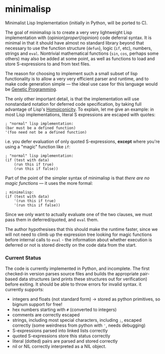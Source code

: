 minimalisp
==========

Minimalist Lisp Implementation (initially in Python, will be ported to C).

The goal of minimalisp is to create a very very lightweight Lisp implementation with (opinion)*proper*(/opinion) code deferral syntax. It is minimal in that it should have almost no standard library beyond that necessary to use the function structure (`defun`), logic (`if`, etc), numbers, strings and `eval`. Nontrivial mathematical functions (`sin`, `cos`, perhaps some others) may also be added at some point, as well as functions to load and store S-expressions to and from text files.

The reason for choosing to implement such a small subset of lisp functionality is to allow a very very efficient parser and runtime, and to make code generation simple &mdash; the ideal use case for this language would be [Genetic Programming](http://en.wikipedia.org/wiki/Genetic_programming).

The only other important detail, is that the implementation will use nonstandard notation for deferred code specification, by taking full advantage of Lisp's [Homoiconicity](http://en.wikipedia.org/wiki/Homoiconicity). To explain, let me give an example: in most Lisp implementations, literal S expressions are escaped with quotes:

    ; "normal" lisp implementation:
    (bar must be a defined function)
    '(foo need not be a defined function)

i.e. you defer evaluation of only quoted S-expressions, **except** where you're using a "magic" function like `if`:

    ; "normal" lisp implementation:
    (if (test with data) 
        (run this if true)
        (run this if false))

Part of the point of the simpler syntax of minimalisp is that *there are no magic functions* &mdash; it uses the more formal:

    ; minimalisp:
    (if (test with data) 
        '(run this if true)
        '(run this if false))

Since we only want to actually evaluate one of the two clauses, we must pass them in deferred/quoted, and `eval` them.

The author hypothesises that this should make the runtime faster, since we will not need to climb up the expression tree looking for magic functions before internal calls to `eval` - the information about whether execution is deferred or not is stored directly on the code data from the start.

### Current Status

The code is currently implemented in Python, and incomplete. The first checked-in version parses source files and builds the appropriate pair-based data structures (and prints these structures out for verification) before exiting. It should be able to throw errors for invalid syntax. it currently supports:

* integers and floats (not standard form) -> stored as python primitives, so bignum support for free!
* hex numbers starting with `#` (converted to integers)
* comments are correctly escaped
* strings, including most special characters, including `;`, escaped correctly (some weirdness from python with `'`, needs debugging)
* S-expressions parsed into linked lists correctly
* quoted S-expressions store this status correctly
* literal (dotted) pairs are parsed and stored correctly
* nil or NIL correctly interpreted as a NIL object.
